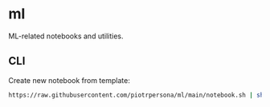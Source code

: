 # ml

ML-related notebooks and utilities.

## CLI

Create new notebook from template:
```bash
https://raw.githubusercontent.com/piotrpersona/ml/main/notebook.sh | sh
```


